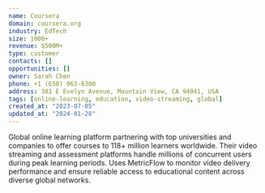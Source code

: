 ```yaml
---
name: Coursera
domain: coursera.org
industry: EdTech
size: 1000+
revenue: $500M+
type: customer
contacts: []
opportunities: []
owner: Sarah Chen
phone: +1 (650) 963-6300
address: 381 E Evelyn Avenue, Mountain View, CA 94041, USA
tags: [online-learning, education, video-streaming, global]
created_at: "2023-07-05"
updated_at: "2024-01-28"
---
```


Global online learning platform partnering with top universities and companies to offer courses to 118+ million learners worldwide. Their video streaming and assessment platforms handle millions of concurrent users during peak learning periods. Uses MetricFlow to monitor video delivery performance and ensure reliable access to educational content across diverse global networks.